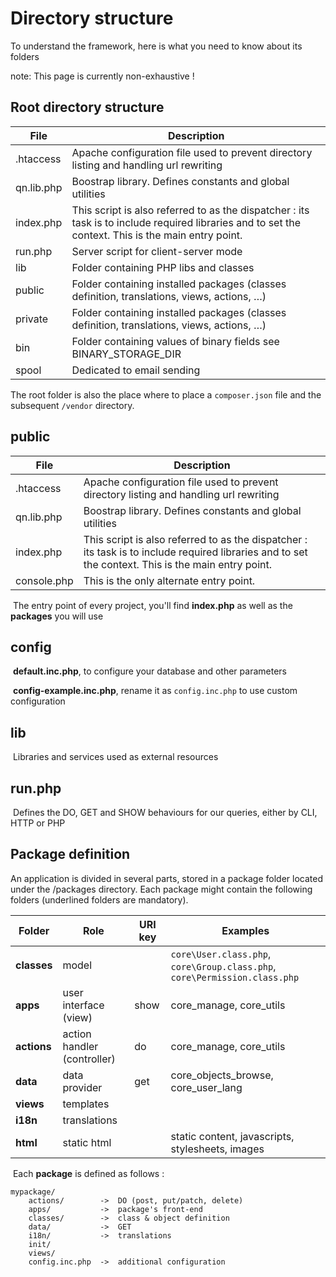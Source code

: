 # Directory structure

To understand the framework, here is what you need to know about its folders

note: This page is currently non-exhaustive !



## Root directory structure

| File|  Description |
|-|-|
| .htaccess	        | Apache configuration file  used to prevent directory listing and handling url rewriting |
| qn.lib.php	| Boostrap library. Defines constants and global utilities |
| index.php	        | This script is also referred to as the dispatcher : its task is to include required libraries and to set the context. This is the main entry point.|
| run.php	| Server script for client-server mode|
| lib	        | Folder containing PHP libs and classes |
| public   | Folder containing installed packages (classes definition, translations, views, actions, …)|
| private   | Folder containing installed packages (classes definition, translations, views, actions, …)|
| bin   | Folder containing values of binary fields see BINARY_STORAGE_DIR |
| spool   | Dedicated to email sending |



The root folder is also the place where to place a `composer.json` file and the subsequent `/vendor` directory.

## public



| File        | Description                                                  |
| ----------- | ------------------------------------------------------------ |
| .htaccess   | Apache configuration file  used to prevent directory listing and handling url rewriting |
| qn.lib.php  | Boostrap library. Defines constants and global utilities     |
| index.php   | This script is also referred to as the dispatcher : its task is to include required libraries and to set the context. This is the main entry point. |
| console.php | This is the only alternate entry point.                      |



​	The entry point of every project, you'll find **index.php** as well as the **packages** you will use



## config

​	**default.inc.php**, to configure your database and other parameters

​	**config-example.inc.php**, rename it as `config.inc.php` to use custom configuration

## lib

​	Libraries and services used as external resources

## run.php

​	Defines the DO, GET and SHOW behaviours for our queries, either by CLI, HTTP or PHP





## Package definition


An application is divided in several parts, stored in a package folder located under the /packages directory.
Each package might contain the following folders (underlined folders are mandatory).

| Folder| Role | URI key   |  Examples           |
|-|-|-|-|
| **__classes__**    | model          |                  | `core\User.class.php`, `core\Group.class.php`, `core\Permission.class.php` |
| **__apps__**       | user interface (view) | show       | core_manage, core_utils |
| **actions**    | action handler (controller) | do       | core_manage, core_utils |
| **data**    | data provider | get       | core_objects_browse, core_user_lang |
| **__views__**    | templates |        |  |
| **i18n**    | translations |        |  |
| **html**    | static html |        | static content, javascripts, stylesheets, images |



​	Each **package** is defined as follows :

```
mypackage/
	actions/		->	DO (post, put/patch, delete)
	apps/			->	package's front-end
	classes/		->	class & object definition
	data/			->	GET
	i18n/			->	translations
	init/
	views/
	config.inc.php	->	additional configuration
```

